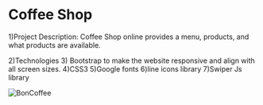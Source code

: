 # Coffee Shop 
1)Project Description: Coffee Shop online provides a menu, products, and what products are available.

2)Technologies
3) Bootstrap to make the website responsive and align with all screen sizes.
4)CSS3
5)Google fonts
6)line icons library
7)Swiper Js library


![BonCoffee](https://github.com/user-attachments/assets/c6dcb649-a5d7-4e6d-90df-2fb88afbb352)
